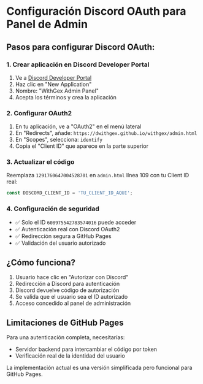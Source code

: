 # Configuración Discord OAuth para Panel de Admin

## Pasos para configurar Discord OAuth:

### 1. Crear aplicación en Discord Developer Portal

1. Ve a [Discord Developer Portal](https://discord.com/developers/applications)
2. Haz clic en "New Application"
3. Nombre: "WithGex Admin Panel"
4. Acepta los términos y crea la aplicación

### 2. Configurar OAuth2

1. En tu aplicación, ve a "OAuth2" en el menú lateral
2. En "Redirects", añade: `https://dwithgex.github.io/withgex/admin.html`
3. En "Scopes", selecciona: `identify`
4. Copia el "Client ID" que aparece en la parte superior

### 3. Actualizar el código

Reemplaza `1291760647004528701` en `admin.html` línea 109 con tu Client ID real:

```javascript
const DISCORD_CLIENT_ID = 'TU_CLIENT_ID_AQUI';
```

### 4. Configuración de seguridad

- ✅ Solo el ID `608975542783574016` puede acceder
- ✅ Autenticación real con Discord OAuth2
- ✅ Redirección segura a GitHub Pages
- ✅ Validación del usuario autorizado

## ¿Cómo funciona?

1. Usuario hace clic en "Autorizar con Discord"
2. Redirección a Discord para autenticación
3. Discord devuelve código de autorización
4. Se valida que el usuario sea el ID autorizado
5. Acceso concedido al panel de administración

## Limitaciones de GitHub Pages

Para una autenticación completa, necesitarías:
- Servidor backend para intercambiar el código por token
- Verificación real de la identidad del usuario

La implementación actual es una versión simplificada pero funcional para GitHub Pages.